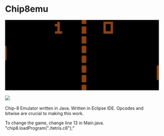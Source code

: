 # Chip8emu
 

![](CHIPPONG.gif)

![](TETRISCCHIP.gif)


Chip-8 Emulator written in Java. Written in Eclipse IDE. Opcodes and bitwise are crucial to making this work.

To change the game, change line 13 in Main.java. "chip8.loadProgram("./tetris.c8");"
